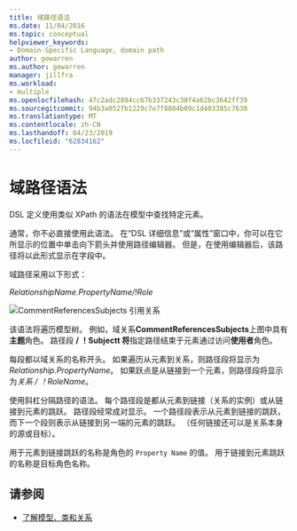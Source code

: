 ```yaml
---
title: 域路径语法
ms.date: 11/04/2016
ms.topic: conceptual
helpviewer_keywords:
- Domain-Specific Language, domain path
author: gewarren
ms.author: gewarren
manager: jillfra
ms.workload:
- multiple
ms.openlocfilehash: 47c2adc2894cc67b337243c30f4a62bc3642ff39
ms.sourcegitcommit: 94b3a052fb1229c7e7f8804b09c1d403385c7630
ms.translationtype: MT
ms.contentlocale: zh-CN
ms.lasthandoff: 04/23/2019
ms.locfileid: "62834162"
---
```

# <a name="domain-path-syntax"></a>域路径语法
DSL 定义使用类似 XPath 的语法在模型中查找特定元素。

 通常，你不必直接使用此语法。 在“DSL 详细信息”或“属性”窗口中，你可以在它所显示的位置中单击向下箭头并使用路径编辑器。 但是，在使用编辑器后，该路径将以此形式显示在字段中。

 域路径采用以下形式：

 *RelationshipName.PropertyName/!Role*

 ![CommentReferencesSubjects 引用关系](../modeling/media/dsl_reference.png)

 该语法将遍历模型树。 例如，域关系**CommentReferencesSubjects**上图中具有**主题**角色。 路径段 **/ ！Subjectt 将**指定路径结束于元素通过访问**使用者**角色。

 每段都以域关系的名称开头。 如果遍历从元素到关系，则路径段将显示为*Relationship.PropertyName*。 如果跃点是从链接到一个元素，则路径段将显示为*关系 / ！RoleName*。

 使用斜杠分隔路径的语法。 每个路径段是都从元素到链接（关系的实例）或从链接到元素的跳跃。 路径段经常成对显示。 一个路径段表示从元素到链接的跳跃，而下一个段则表示从链接到另一端的元素的跳跃。 （任何链接还可以是关系本身的源或目标）。

 用于元素到链接跳跃的名称是角色的 `Property Name` 的值。 用于链接到元素跳跃的名称是目标角色名称。

## <a name="see-also"></a>请参阅

- [了解模型、类和关系](../modeling/understanding-models-classes-and-relationships.md)